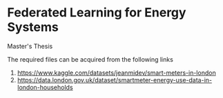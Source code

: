 # Federated Learning for Energy Systems
Master's Thesis

The required files can be acquired from the following links
  1. https://www.kaggle.com/datasets/jeanmidev/smart-meters-in-london
  2. https://data.london.gov.uk/dataset/smartmeter-energy-use-data-in-london-households
